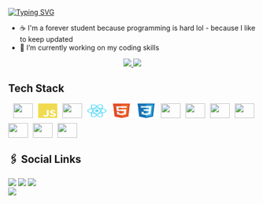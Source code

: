 [![Typing SVG](https://readme-typing-svg.demolab.com?font=Fira+Code&weight=700&size=26&pause=1000&color=2F81F7&random=false&width=440&lines=Hi%2C+I+am+Hard+007;Web+developer;UX%2FUI+Design+enthusiast;Studying+techs+%26+)](https://git.io/typing-svg)



- ☕ I'm a forever student because programming is hard lol - because I like to keep updated
- 🌱 I’m currently working on my coding skills


<div align="center">
  <a href="https://github.com/Hard-007">
    <img height="180em" src="https://github-readme-stats.vercel.app/api?username=Hard-007&show_icons=true&theme=dracula&include_all_commits=true&count_private=true"/>
    <img height="180em" src="https://github-readme-stats.vercel.app/api/top-langs/?username=Hard-007&layout=compact&langs_count=7&theme=dracula"/>
  </a>
</div>

## Tech Stack

<div style="display: flex; gap: 10px; flex-wrap: wrap;"><br>
  <img src="https://cdn.jsdelivr.net/gh/devicons/devicon/icons/nodejs/nodejs-original.svg"  height="30" width="40" align="center"/>
  <img align="center" height="30" width="40" src="https://raw.githubusercontent.com/devicons/devicon/master/icons/javascript/javascript-plain.svg"/>
  <img src="https://cdn.jsdelivr.net/gh/devicons/devicon/icons/jquery/jquery-original.svg"  height="30" width="40" align="center"/>
  <img align="center" height="30" width="40" src="https://raw.githubusercontent.com/devicons/devicon/master/icons/react/react-original.svg"/>
  <img align="center" height="30" width="40" src="https://raw.githubusercontent.com/devicons/devicon/master/icons/html5/html5-original.svg"/>
  <img align="center" height="30" width="40" src="https://raw.githubusercontent.com/devicons/devicon/master/icons/css3/css3-original.svg"/>
  <img src="https://cdn.jsdelivr.net/gh/devicons/devicon/icons/linux/linux-original.svg"  height="30" width="40" align="center"/>
  <img src="https://cdn.jsdelivr.net/gh/devicons/devicon/icons/vscode/vscode-original.svg"  height="30" width="40" align="center"/>
  <img src="https://cdn.jsdelivr.net/gh/devicons/devicon/icons/git/git-original.svg"  height="30" width="40" align="center" />
  <img src="https://cdn.jsdelivr.net/gh/devicons/devicon/icons/github/github-original.svg"  height="30" width="40" align="center" />
  <img src="https://cdn.jsdelivr.net/gh/devicons/devicon/icons/apache/apache-original.svg"  height="30" width="40" align="center" />
  <img src="https://cdn.jsdelivr.net/gh/devicons/devicon/icons/php/php-original.svg"  height="30" width="40" align="center" />
  <img src="https://cdn.jsdelivr.net/gh/devicons/devicon/icons/mysql/mysql-original.svg"  height="30" width="40" align="center" />
  
  
</div>
  
  ## 🖇️ Social Links
  
  <div>
    <a href="https://instagram.com/alfeu_x" target="_blank"><img src="https://img.shields.io/badge/-Instagram-%23E4405F?style=for-the-badge&logo=instagram&logoColor=white" target="_blank"></a>
    <a href = "mailto:alfeuxirinda@gmail.com"><img src="https://img.shields.io/badge/-Gmail-%23333?style=for-the-badge&logo=gmail&logoColor=white" target="_blank"></a>
    <a href="https://https://www.linkedin.com/in/alfeux" target="_blank"><img src="https://img.shields.io/badge/-LinkedIn-%230077B5?style=for-the-badge&logo=linkedin&logoColor=white" target="_blank"></a>
  
  
   <!-- ![Snake animation](https://github.com/Eu23b10/Eu23b10/blob/output/github-contribution-grid-snake.svg) -->
  </div>
    <a href="https://www.codewars.com/users/hard007" target"_blank">
    <img src="https://www.codewars.com/users/hard007/badges/large/"/>
  </a>

<!---
Hard-007/Hard-007 is a ✨ special ✨ repository because its `README.md` (this file) appears on your GitHub profile.
You can click the Preview link to take a look at your changes.
--->
